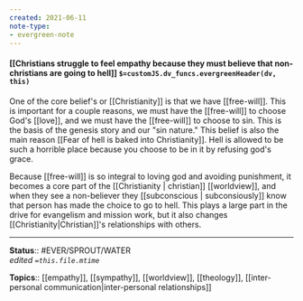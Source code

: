 ```yaml
---
created: 2021-06-11
note-type:
- evergreen-note
---
```


#### [[Christians struggle to feel empathy because they must believe that non-christians are going to hell]] `$=customJS.dv_funcs.evergreenHeader(dv, this)`

One of the core belief's or [[Christianity]] is that we have [[free-will]]. This is important for a couple reasons, we must have the [[free-will]] to choose God's [[love]], and we must have the [[free-will]] to choose to sin. This is the basis of the genesis story and our "sin nature." This belief is also the main reason [[Fear of hell is baked into Christianity]]. Hell is allowed to be such a horrible place because you choose to be in it by refusing god's grace.

Because [[free-will]] is so integral to loving god and avoiding punishment, it becomes a core part of the [[Christianity | christian]] [[worldview]], and when they see a non-believer they [[subconscious | subconsiously]] know that person has made the choice to go to hell. This plays a large part in the drive for evangelism and mission work, but it also changes [[Christianity|Christian]]'s relationships with others. 


---
**Status**:: #EVER/SPROUT/WATER  
*edited `=this.file.mtime`*

**Topics**:: [[empathy]], [[sympathy]], [[worldview]], [[theology]], [[inter-personal communication|inter-personal relationships]] 
	
